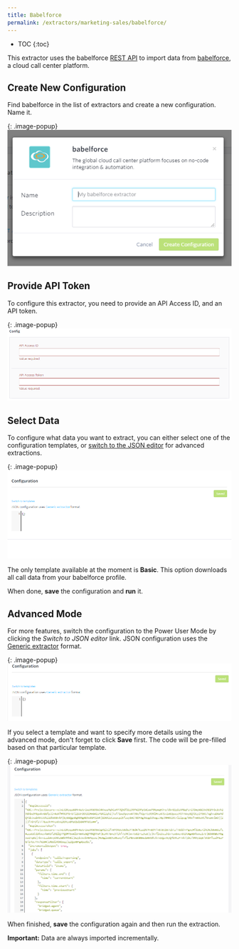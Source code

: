 ```yaml
---
title: Babelforce
permalink: /extractors/marketing-sales/babelforce/
---
```


* TOC
{:toc}

This extractor uses the babelforce [REST API](https://www.babelforce.com/rest-api-power/) to import data from [babelforce](http://babelforce.com/), a cloud call center platform.

## Create New Configuration
Find babelforce in the list of extractors and create a new configuration. Name it.

{: .image-popup}
![Screenshot - New configuration](/extractors/marketing-sales/babelforce/01-new_configuration.png)

## Provide API Token
To configure this extractor, you need to provide an API Access ID, and an API token.

{: .image-popup}
![Screenshot - API token](/extractors/marketing-sales/babelforce/02-token.png)

## Select Data
To configure what data you want to extract, you can either select one of the configuration templates, or [switch to the JSON editor](/extractors/marketing-sales/babelforce/#advanced-mode) for advanced extractions.  

{: .image-popup}
![Screenshot - Template](/extractors/marketing-sales/babelforce/03-template.png)

The only template available at the moment is **Basic**. This option downloads all call data from your babelforce profile.

When done, **save** the configuration and **run** it.

## Advanced Mode 
For more features, switch the configuration to the Power User Mode by clicking the *Switch to JSON editor* link.
JSON configuration uses the [Generic extractor](https://developers.keboola.com/extend/generic-extractor/) format.

{: .image-popup}
![Screenshot - Advanced mode](/extractors/marketing-sales/babelforce/04-advanced-mode.png)

If you select a template and want to specify more details using the advanced mode, don't forget to click
**Save** first. The code will be pre-filled based on that particular template.

{: .image-popup}
![Screenshot - Pre-filled JSON](/extractors/marketing-sales/babelforce/05-prefilled-json.png)

When finished, **save** the configuration again and then run the extraction.

**Important:** Data are always imported incrementally.